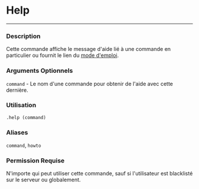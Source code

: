 # Help
---
### Description
Cette commande affiche le message d'aide lié à une commande en particulier ou fournit le lien du [mode d'emploi](https://suggester.js.org/#/fr/).
### Arguments Optionnels
`command` - Le nom d'une commande pour obtenir de l'aide avec cette dernière.
### Utilisation
```
.help (command)
```
### Aliases
`command`, `howto`
### Permission Requise
N'importe qui peut utiliser cette commande, sauf si l'utilisateur est blacklisté sur le serveur ou globalement.
